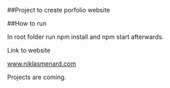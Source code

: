 ##Project to create porfolio website

##How to run

In root folder run npm install and npm start afterwards.

Link to website

www.niklasmenard.com

Projects are coming.
